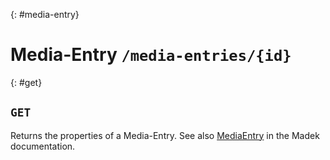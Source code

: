 {: #media-entry}
# Media-Entry `/media-entries/{id}`


{: #get}
## `GET`

Returns the properties of a Media-Entry. See also
[MediaEntry] in the Madek documentation.

  [MediaEntry]: https://madek.readthedocs.org/en/latest/architecture/entities/#mediaentry

